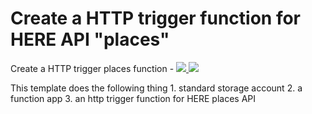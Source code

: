 # Create a HTTP trigger function for HERE API "places" 

Create a HTTP trigger places function  - <a href="https://portal.azure.com/#create/Microsoft.Template/uri/https%3A%2F%2Fraw.githubusercontent.com%2Fnavinmistry%2Fhere_azure%2Farm_templates%2Fhttp_fn_places%2Fazuredeploy.json" target="_blank">
    <img src="http://azuredeploy.net/deploybutton.png"/>
</a>
<a href="http://armviz.io/#/?load=https://portal.azure.com/#create/Microsoft.Template/uri/https%3A%2F%2Fraw.githubusercontent.com%2Fnavinmistry%2Fhere_azure%2Farm_templates%2Fhttp_fn_places%2Fazuredeploy.json" target="_blank">
    <img src="http://armviz.io/visualizebutton.png"/>
</a>


This template does the following thing 
	1. standard storage account
	2. a function app
	3. an http trigger function for HERE places API

